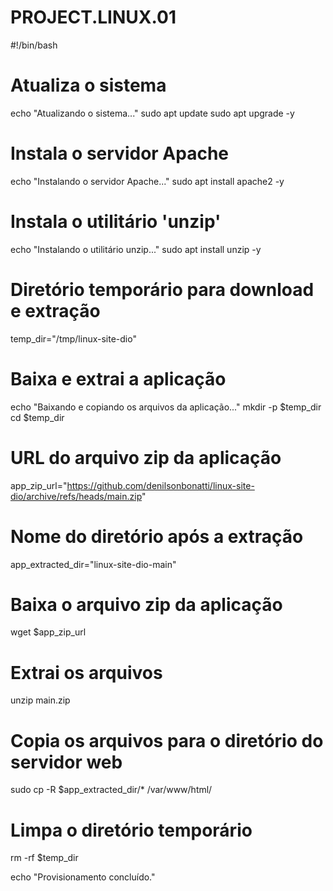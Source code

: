 # PROJECT.LINUX.01
#!/bin/bash

# Atualiza o sistema
echo "Atualizando o sistema..."
sudo apt update
sudo apt upgrade -y

# Instala o servidor Apache
echo "Instalando o servidor Apache..."
sudo apt install apache2 -y

# Instala o utilitário 'unzip'
echo "Instalando o utilitário unzip..."
sudo apt install unzip -y

# Diretório temporário para download e extração
temp_dir="/tmp/linux-site-dio"

# Baixa e extrai a aplicação
echo "Baixando e copiando os arquivos da aplicação..."
mkdir -p $temp_dir
cd $temp_dir

# URL do arquivo zip da aplicação
app_zip_url="https://github.com/denilsonbonatti/linux-site-dio/archive/refs/heads/main.zip"

# Nome do diretório após a extração
app_extracted_dir="linux-site-dio-main"

# Baixa o arquivo zip da aplicação
wget $app_zip_url

# Extrai os arquivos
unzip main.zip

# Copia os arquivos para o diretório do servidor web
sudo cp -R $app_extracted_dir/* /var/www/html/

# Limpa o diretório temporário
rm -rf $temp_dir

echo "Provisionamento concluído."
